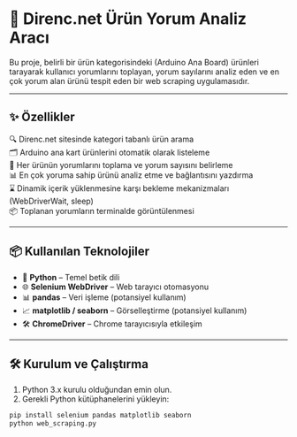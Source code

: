 # 🛒 Direnc.net Ürün Yorum Analiz Aracı  
Bu proje, belirli bir ürün kategorisindeki (Arduino Ana Board) ürünleri tarayarak kullanıcı yorumlarını toplayan, yorum sayılarını analiz eden ve en çok yorum alan ürünü tespit eden bir web scraping uygulamasıdır.

---

## ✨ Özellikler

🔍 Direnc.net sitesinde kategori tabanlı ürün arama  
🗂️ Arduino ana kart ürünlerini otomatik olarak listeleme  
📝 Her ürünün yorumlarını toplama ve yorum sayısını belirleme  
📊 En çok yoruma sahip ürünü analiz etme ve bağlantısını yazdırma  
⌛ Dinamik içerik yüklenmesine karşı bekleme mekanizmaları (WebDriverWait, sleep)  
📦 Toplanan yorumların terminalde görüntülenmesi

---

## 📦 Kullanılan Teknolojiler

- 🐍 **Python** – Temel betik dili  
- 🌐 **Selenium WebDriver** – Web tarayıcı otomasyonu  
- 📊 **pandas** – Veri işleme (potansiyel kullanım)  
- 📈 **matplotlib / seaborn** – Görselleştirme (potansiyel kullanım)  
- 🛠️ **ChromeDriver** – Chrome tarayıcısıyla etkileşim  

---

## 🛠️ Kurulum ve Çalıştırma

1. Python 3.x kurulu olduğundan emin olun.  
2. Gerekli Python kütüphanelerini yükleyin:

```bash
pip install selenium pandas matplotlib seaborn
python web_scraping.py
